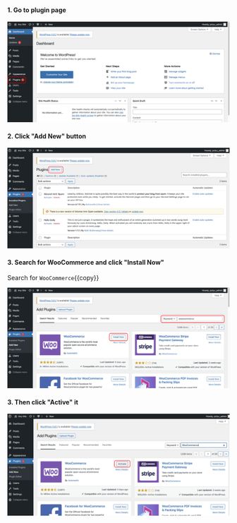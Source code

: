 #### 1. Go to plugin page

![Image](./assets/plugins.png)

#### 2. Click "Add New" button

![Image](./assets/add_new.png)

#### 3. Search for **WooCommerce** and click "Install Now"

Search for `WooCommerce`{{copy}}

![Image](./assets/install_now.png)

#### 3. Then click "Active" it

![Image](./assets/active.png)
